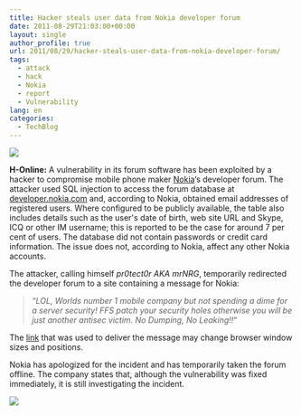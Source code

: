 ```yaml
---
title: Hacker steals user data from Nokia developer forum
date: 2011-08-29T21:03:00+00:00
layout: single
author_profile: true
url: 2011/08/29/hacker-steals-user-data-from-nokia-developer-forum/
tags:
  - attack
  - hack
  - Nokia
  - report
  - Vulnerability
lang: en
categories: 
  - TechBlog
---
```

[![](http://3.bp.blogspot.com/-FobM6PnU4Pk/Tlv3e3t6ZEI/AAAAAAAAD_8/4jqYXJT1UD0/s1600/nokia-logo.jpg)](http://3.bp.blogspot.com/-FobM6PnU4Pk/Tlv3e3t6ZEI/AAAAAAAAD_8/4jqYXJT1UD0/s1600/nokia-logo.jpg)

**H-Online:** A vulnerability in its forum software has been exploited by a hacker to compromise mobile phone maker [Nokia](http://www.nokia.com/)‘s developer forum. The attacker used SQL injection to access the forum database at [developer.nokia.com](http://www.developer.nokia.com/Community/) and, according to Nokia, obtained email addresses of registered users. Where configured to be publicly available, the table also includes details such as the user's date of birth, web site URL and Skype, ICQ or other IM username; this is reported to be the case for around 7 per cent of users. The database did not contain passwords or credit card information. The issue does not, according to Nokia, affect any other Nokia accounts.

The attacker, calling himself _pr0tect0r AKA mrNRG_, temporarily redirected the developer forum to a site containing a message for Nokia:  

> _“LOL, Worlds number 1 mobile company but not spending a dime for a server security! FFS patch your security holes otherwise you will be just another antisec victim. No Dumping, No Leaking!!_“

The [link](http://pastehtml.com/view/b4mniu524.html) that was used to deliver the message may change browser window sizes and positions.

Nokia has apologized for the incident and has temporarily taken the forum offline. The company states that, although the vulnerability was fixed immediately, it is still investigating the incident.

[![](http://3.bp.blogspot.com/-UCGa6kagPPA/Tlv2moTKOHI/AAAAAAAAD_4/Ij8pygf5DX4/s320/NokiaApology.png)](http://3.bp.blogspot.com/-UCGa6kagPPA/Tlv2moTKOHI/AAAAAAAAD_4/Ij8pygf5DX4/s1600/NokiaApology.png)